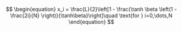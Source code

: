 $$
\begin{equation}
    x_i = \frac{L}{2}\left[1 - \frac{\tanh \beta \left(1 - \frac{2i}{N}   \right)}{\tanh\beta}\right]\quad \text{for } i=0,\dots,N
\end{equation}
$$
